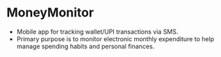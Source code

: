 # MoneyMonitor
- Mobile app for tracking wallet/UPI transactions via SMS. 
- Primary purpose is to monitor electronic monthly expenditure to help manage spending habits and personal finances.
